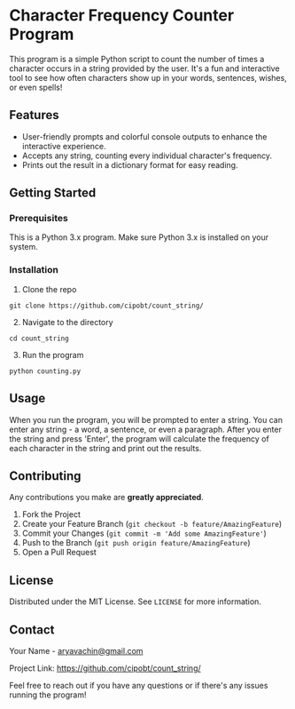 # Character Frequency Counter Program

This program is a simple Python script to count the number of times a character occurs in a string provided by the user. It's a fun and interactive tool to see how often characters show up in your words, sentences, wishes, or even spells!

## Features

- User-friendly prompts and colorful console outputs to enhance the interactive experience.
- Accepts any string, counting every individual character's frequency.
- Prints out the result in a dictionary format for easy reading.

## Getting Started

### Prerequisites

This is a Python 3.x program. Make sure Python 3.x is installed on your system.

### Installation

1. Clone the repo
```
git clone https://github.com/cipobt/count_string/
```
2. Navigate to the directory
```
cd count_string
```
3. Run the program
```
python counting.py
```

## Usage

When you run the program, you will be prompted to enter a string. You can enter any string - a word, a sentence, or even a paragraph. After you enter the string and press 'Enter', the program will calculate the frequency of each character in the string and print out the results.

## Contributing

Any contributions you make are **greatly appreciated**. 

1. Fork the Project
2. Create your Feature Branch (`git checkout -b feature/AmazingFeature`)
3. Commit your Changes (`git commit -m 'Add some AmazingFeature'`)
4. Push to the Branch (`git push origin feature/AmazingFeature`)
5. Open a Pull Request

## License

Distributed under the MIT License. See `LICENSE` for more information.

## Contact

Your Name - aryavachin@gmail.com

Project Link: https://github.com/cipobt/count_string/

Feel free to reach out if you have any questions or if there's any issues running the program!
